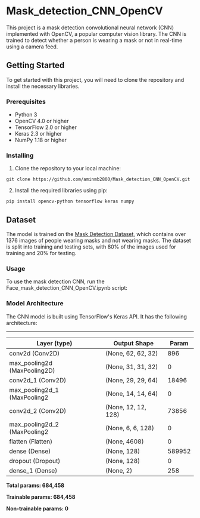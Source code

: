 # Mask_detection_CNN_OpenCV

This project is a mask detection convolutional neural network (CNN) implemented with OpenCV, a popular computer vision library. The CNN is trained to detect whether a person is wearing a mask or not in real-time using a camera feed.

## Getting Started

To get started with this project, you will need to clone the repository and install the necessary libraries.

### Prerequisites

* Python 3
* OpenCV 4.0 or higher
* TensorFlow 2.0 or higher
* Keras 2.3 or higher
* NumPy 1.18 or higher

### Installing

1. Clone the repository to your local machine:

```
git clone https://github.com/aminmb2800/Mask_detection_CNN_OpenCV.git
```
2. Install the required libraries using pip:

```
pip install opencv-python tensorflow keras numpy
```
## Dataset 

The model is trained on the [Mask Detection Dataset](https://drive.google.com/drive/folders/1Eru9OyBdY5FDRegYcuZoEgR5pKCLPYfa?usp=sharing), which contains over 1376 images of people wearing masks and not wearing masks. The dataset is split into training and testing sets, with 80% of the images used for training and 20% for testing.

### Usage

To use the mask detection CNN, run the Face_mask_detection_CNN_OpenCV.ipynb script:

### Model Architecture

The CNN model is built using TensorFlow's Keras API. It has the following architecture:


________________________________________________________________


| Layer (type)         | Output Shape               | Param                                |
| -------------------- | ---------------------------|------------------------------------- |
| conv2d (Conv2D)      |        (None, 62, 62, 32)  |      896                             |
| max_pooling2d (MaxPooling2D)| (None, 31, 31, 32)  |       0                              |
|conv2d_1 (Conv2D)     |       (None, 29, 29, 64)   |     18496                            |
|max_pooling2d_1 (MaxPooling2 |(None, 14, 14, 64)   |       0                              |
|conv2d_2 (Conv2D)     |        (None, 12, 12, 128) |     73856                            |
|max_pooling2d_2 (MaxPooling2 |(None, 6, 6, 128)    |       0                              |
|flatten (Flatten)     |       (None, 4608)         |       0                              |
|dense (Dense)         |       (None, 128)          |     589952                           |
|dropout (Dropout)     |       (None, 128)          |       0                              |
|dense_1 (Dense)       |       (None, 2)            |      258                             |

**Total params: 684,458**

**Trainable params: 684,458**

**Non-trainable params: 0**
